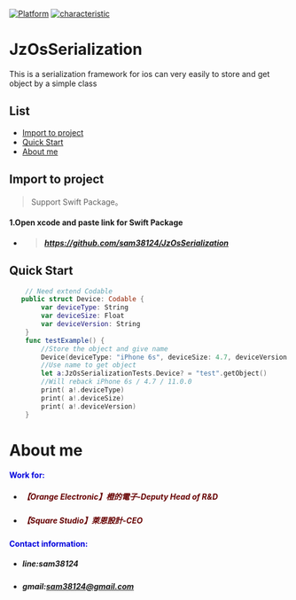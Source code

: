 [![Platform](https://img.shields.io/badge/Platform-%20IOS%20-brightgreen.svg)](https://github.com/sam38124)
[![characteristic](https://img.shields.io/badge/特點-%20輕量級%20%7C%20簡單易用%20%20%7C%20穩定%20-brightgreen.svg)](https://github.com/sam38124)
# JzOsSerialization
This is a serialization framework for ios can very easily to store and get object by a simple class
## List
* [Import to project](#Import)
* [Quick Start](#start)
* [About me](#About)


<a name="Import"></a>
## Import to project
> Support Swift Package。 <br/>

#### 1.Open xcode and paste link for Swift Package
+ > ##### https://github.com/sam38124/JzOsSerialization
<a name="start"></a>
## Quick Start
```swift
    // Need extend Codable
   public struct Device: Codable {
        var deviceType: String
        var deviceSize: Float
        var deviceVersion: String
    }
    func testExample() {
        //Store the object and give name
        Device(deviceType: "iPhone 6s", deviceSize: 4.7, deviceVersion: "11.0.0").storeObject(name: "test")
        //Use name to get object
        let a:JzOsSerializationTests.Device? = "test".getObject()
        //Will reback iPhone 6s / 4.7 / 11.0.0
        print( a!.deviceType)
        print( a!.deviceSize)
        print( a!.deviceVersion)
    }
```



<a name="About"></a>
# About me
#### <font color="#0000dd"> Work for: </font><br /> 
+ ##### <font color="#660000">【Orange Electronic】橙的電子-Deputy Head of R&D </font><br /> 
+ ##### <font color="#660000">【Square Studio】萊恩設計-CEO </font><br /> 
#### <font color="#0000dd"> Contact information: </font><br /> 
+  ##### line:sam38124<br /> 

+  ##### gmail:sam38124@gmail.com

